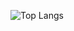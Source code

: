 ![Top Langs](https://github-readme-stats.vercel.app/api/top-langs/?username=Closwern&layout=compact&theme=dark)



